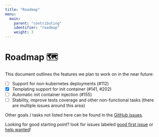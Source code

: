 ```yaml
---
title: "Roadmap"
menu:
  main:
    parent: "contributing"
    identifier: "roadmap"
    weight: 3
---
```

# Roadmap 🗺️

This document outlines the features we plan to work on in the near future:

- [ ] Support for non-kubernetes deployments (#112)
- [X] Templating support for init container (#141, #202)
- [ ] Automatic init container injection (#155)
- [ ] Stability, improve tests coverage and other non-functional tasks (there are multiple issues around this area)

Other goals / tasks not listed here can be found in the [GitHub issues].

Looking for good starting point? look for issues labeled [good first issue] or [help wanted]!

[#112]: https://github.com/Soluto/kamus/issues/112
[#141]: https://github.com/Soluto/kamus/issues/141 
[#155]: https://github.com/Soluto/kamus/issues/155
[#202]: https://github.com/Soluto/kamus/issues/202
[good first issue]: https://github.com/Soluto/kamus/labels/good%20first%20issue
[help wanted]: https://github.com/Soluto/kamus/labels/help%20wanted
[GitHub issues]: https://github.com/Soluto/Kamus/issues
